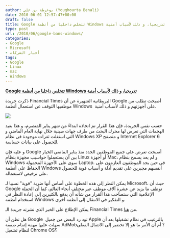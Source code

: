 ```yaml
---
author: يوغرطة بن علي (Youghourta Benali)
date: 2010-06-01 12:57:47+00:00
draft: false
title: Google تتخلص داخليا من أنظمة Windows تدريجيا، و ذلك لأسباب أمنية
type: post
url: /2010/06/google-bans-windows/
categories:
- Google
- Microsoft
- أخبار الشركات
tags:
- Google
- Linux
- mac
- Windows
---
```


[**Google تتخلص داخليا من أنظمة Windows تدريجيا، و ذلك لأسباب أمنية**](http://www.it-scoop.com/2010/06/google-bans-windows/)


ذكرت جريدة Financial Times البريطانية الشهيرة عن أن Google أصبحت تطلب من موظفيها التوقف عن استعمال أنظمة Windows  على أجهزتهم و ذلك لأسباب أمنية.

[![](http://www.it-scoop.com/wp-content/uploads/2010/06/Google-VS-Microsoft.jpg)
](http://www.it-scoop.com/2010/06/google-bans-windows/)

حسب نفس الجريدة، فإن هذا القرار تم اتخاذه ابتداءً من شهر يناير المنصرم، و هذا بعيد الهجمات التي تعرض لها محرك البحث من طرف جهات صينية خلال نهاية العام الماضي و التي استغلت ثغرات موجودة في نظام Windows XP و متصفح Internet Explorer 6 للحصول على بيانات حساسة.

و عليه فإن Google أصبحت تعرض على جميع الموظفين الجدد منذ يناير الماضي الخيار بين أن يستعملوا حواسيب مجهزة بنظام Linux أو أجهزة Mac، و لم يعد يسمح بنظام Windows سوى على الأجهزة المحمولة Laptop. في حين يجد الموظفون العازمون على الحفاظ على أنظمة Windows أنفسهم مجبرين على تقديم أدلة و أسباب قوية للحصول على ترخيص لاستعماله.

يمكن النظر إلى هذه الخطوة على أساس أنها ضربة "قوية" نسبيا لـ Microsoft، حيث أن Google توظف ما يزيد عن عشرة آلاف موظف عبر مختلف أنحاء العالم، كما أن الحملة الإعلامية التي ستصاحب هذا القرار من شأنه أن يدفع بالكثيرين إلى إعادة النظر في استخدام أنظمة Windows و التفكير في الانتقال إلى أنظمة أخرى.

يمكن الإطلاع على الخبر الذي نشرته جريدة الـ Financial Times من [هنا](http://www.ft.com/cms/s/2/d2f3f04e-6ccf-11df-91c8-00144feab49a.html).

هل تظن أن Google  تود رد البعض من جميل Apple بالترغيب في نظام تشغيلها بعد أن سهلت عليها مهمة إتمام صفقة AdMob؟ أم أن الأمر ما هو إلا تحضير إلى الانتقال الفعلي لنظام تشغيل Chrome OS؟
